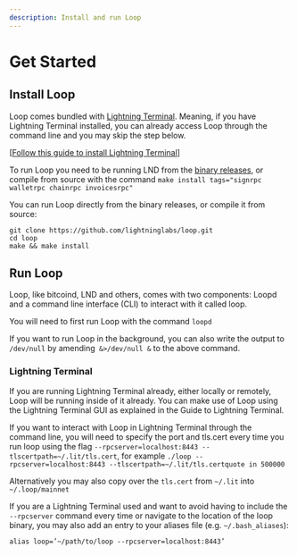 ```yaml
---
description: Install and run Loop
---
```


# Get Started

## Install Loop <a href="docs-internal-guid-a15d1019-7fff-cd65-8961-f4145a3bd0d5" id="docs-internal-guid-a15d1019-7fff-cd65-8961-f4145a3bd0d5"></a>

Loop comes bundled with [Lightning Terminal](../lightning-terminal/). Meaning, if you have Lightning Terminal installed, you can already access Loop through the command line and you may skip the step below.&#x20;

\[[Follow this guide to install Lightning Terminal](../lightning-terminal/get-lit/)]

To run Loop you need to be running LND from the [binary releases](https://github.com/lightningnetwork/lnd/releases), or compile from source with the command `make install tags="signrpc walletrpc chainrpc invoicesrpc"`

You can run Loop directly from the binary releases, or compile it from source:

`git clone https://github.com/lightninglabs/loop.git`\
`cd loop`\
`make && make install`

## Run Loop

Loop, like bitcoind, LND and others, comes with two components: Loopd and a command line interface (CLI) to interact with it called loop.

You will need to first run Loop with the command `loopd`

If you want to run Loop in the background, you can also write the output to `/dev/null` by amending` &>/dev/null &` to the above command.

### Lightning Terminal

If you are running Lightning Terminal already, either locally or remotely, Loop will be running inside of it already. You can make use of Loop using the Lightning Terminal GUI as explained in the Guide to Lightning Terminal.

If you want to interact with Loop in Lightning Terminal through the command line, you will need to specify the port and tls.cert every time you run loop using the flag `--rpcserver=localhost:8443 --tlscertpath=~/.lit/tls.cert`, for example `./loop --rpcserver=localhost:8443 --tlscertpath=~/.lit/tls.certquote in 500000`

Alternatively you may also copy over the `tls.cert` from `~/.lit` into `~/.loop/mainnet`

If you are a Lightning Terminal used and want to avoid having to include the `--rpcserver` command every time or navigate to the location of the loop binary, you may also add an entry to your aliases file (e.g. `~/.bash_aliases`):

`alias loop=’~/path/to/loop --rpcserver=localhost:8443’`
